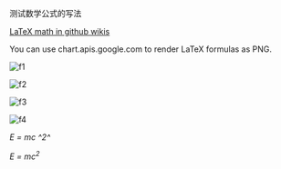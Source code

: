 测试数学公式的写法

[LaTeX math in github wikis](https://stackoverflow.com/questions/22236977/latex-math-in-github-wikis)

You can use chart.apis.google.com to render LaTeX formulas as PNG. 

![f1]

![f2]

![f3]

![f4]

[f1]: http://chart.apis.google.com/chart?cht=tx&chl=m=\frac{m_0}{\sqrt{1-{\frac{v^2}{c^2}}}}
[f2]: http://chart.apis.google.com/chart?cht=tx&chl=E_k=mc^2-m_0c^2
[f3]: http://chart.apis.google.com/chart?cht=tx&chl=E=mc^2
[f4]: http://chart.apis.google.com/chart?cht=tx&chl=m_0c^2


_E = mc ^2^_

*E = mc<sup>2</sup>*


